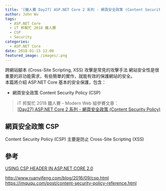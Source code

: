 ```yaml
---
title: '[鐵人賽 Day27] ASP.NET Core 2 系列 - 網頁安全政策 (Content Security Policy)'
author: John Wu
tags:
  - ASP.NET Core
  - iT 邦幫忙 2018 鐵人賽
  - CSP
  - Security
categories:
  - ASP.NET Core
date: 2018-01-15 12:00
featured_image: /images/.png
---
```


跨網站腳本 (Cross-Site Scripting, XSS) 攻擊是常見的攻擊手法
網站安全性是很重要的非功能需求，有些簡單的實作，就能有效的保護網站的安全。  
本篇將介紹 ASP.NET Core 基本的安全保護，包含：  
* 網頁安全政策 Content Security Policy (CSP)  

> iT 邦幫忙 2018 鐵人賽 - Modern Web 組參賽文章：  
 [[Day27] ASP.NET Core 2 系列 - 網頁安全政策 (Content Security Policy)](https://ithelp.ithome.com.tw/articles/xxxxxxx)  

<!-- more -->

## 網頁安全政策 CSP

Content Security Policy (CSP)
主要是防止 Cross-Site Scripting (XSS)

## 參考

[USING CSP HEADER IN ASP.NET CORE 2.0](https://tahirnaushad.com/2017/09/12/using-csp-header-in-asp-net-core-2-0/)  

http://www.ruanyifeng.com/blog/2016/09/csp.html
https://imququ.com/post/content-security-policy-reference.html